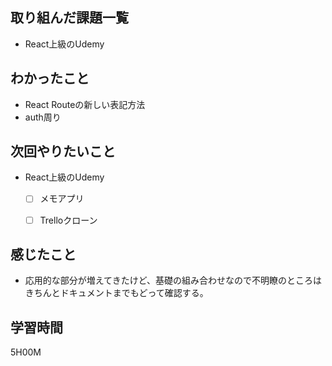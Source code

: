 ## 取り組んだ課題一覧

- React上級のUdemy

## わかったこと

- React Routeの新しい表記方法
- auth周り

## 次回やりたいこと

- React上級のUdemy
	-[ ] メモアプリ
	-[ ] Trelloクローン


## 感じたこと

- 応用的な部分が増えてきたけど、基礎の組み合わせなので不明瞭のところはきちんとドキュメントまでもどって確認する。

## 学習時間
5H00M
